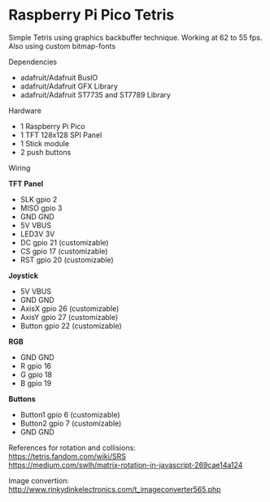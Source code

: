 # Raspberry Pi Pico Tetris

Simple Tetris using graphics backbuffer technique. Working at 62 to 55 fps.
Also using custom bitmap-fonts

Dependencies

- adafruit/Adafruit BusIO
- adafruit/Adafruit GFX Library
- adafruit/Adafruit ST7735 and ST7789 Library

Hardware

- 1 Raspberry Pi Pico
- 1 TFT 128x128 SPI Panel
- 1 Stick module
- 2 push buttons

Wiring

**TFT Panel**

- SLK gpio 2
- MISO gpio 3
- GND GND
- 5V VBUS
- LED3V 3V
- DC gpio 21 (customizable)
- CS gpio 17 (customizable)
- RST gpio 20 (customizable)

**Joystick**

- 5V VBUS
- GND GND
- AxisX gpio 26 (customizable)
- AxisY gpio 27 (customizable)
- Button gpio 22 (customizable)

**RGB**
- GND GND
- R gpio 16
- G gpio 18
- B gpio 19

**Buttons**

- Button1 gpio 6 (customizable)
- Button2 gpio 7 (customizable)
- GND GND

References for rotation and collisions: \
https://tetris.fandom.com/wiki/SRS \
https://medium.com/swlh/matrix-rotation-in-javascript-269cae14a124

Image convertion: \
http://www.rinkydinkelectronics.com/t_imageconverter565.php
